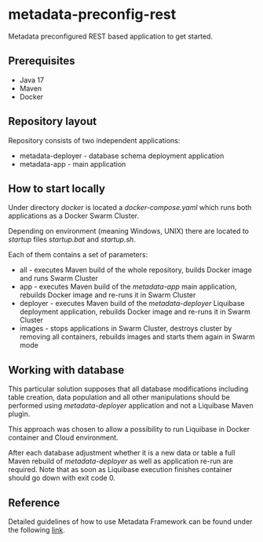 # metadata-preconfig-rest
Metadata preconfigured REST based application to get started.

## Prerequisites
* Java 17
* Maven
* Docker

## Repository layout
Repository consists of two independent applications:
* metadata-deployer - database schema deployment application
* metadata-app - main application

## How to start locally
Under directory _docker_ is located a _docker-compose.yaml_ which runs both applications as a Docker Swarm Cluster.

Depending on environment (meaning Windows, UNIX) there are located to _startup_ files _startup.bat_ and _startup.sh_.

Each of them contains a set of parameters:
* all - executes Maven build of the whole repository, builds Docker image and runs Swarm Cluster
* app - executes Maven build of the _metadata-app_ main application, rebuilds Docker image and re-runs it in Swarm Cluster
* deployer - executes Maven build of the _metadata-deployer_ Liquibase deployment application, rebuilds Docker image and re-runs it in Swarm Cluster
* images - stops applications in Swarm Cluster, destroys cluster by removing all containers, rebuilds images and starts them again in Swarm mode

## Working with database
This particular solution supposes that all database modifications including table creation, data population
and all other manipulations should be performed using _metadata-deployer_ application and not a Liquibase Maven plugin.

This approach was chosen to allow a possibility to run Liquibase in Docker container and Cloud environment.

After each database adjustment whether it is a new data or table a full Maven rebuild of _metadata-deployer_ 
as well as application re-run are required. 
Note that as soon as Liquibase execution finishes container should go down with exit code 0.

## Reference
Detailed guidelines of how to use Metadata Framework can be found 
under the following [link](https://github.com/sergeivisotsky/metadata/blob/master/README.adoc).